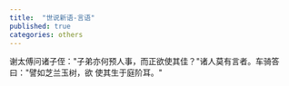 ```yaml
---
title:  "世说新语-言语"
published: true
categories: others
---
```


谢太傅问诸子侄："子弟亦何预人事，而正欲使其佳？"诸人莫有言者。车骑答曰："譬如芝兰玉树，欲
使其生于庭阶耳。"
